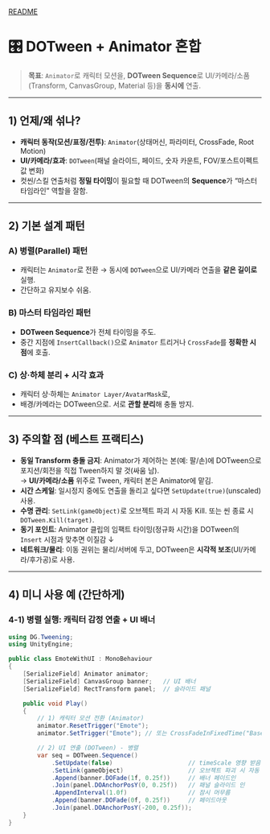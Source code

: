 [README](../README.md)

# 🎛️ DOTween + Animator 혼합
> **목표**: `Animator`로 캐릭터 모션을, **DOTween Sequence**로 UI/카메라/소품(Transform, CanvasGroup, Material 등)을 **동시에** 연출.

---

## 1) 언제/왜 섞나?
- **캐릭터 동작(모션/표정/전투)**: `Animator`(상태머신, 파라미터, CrossFade, Root Motion)
- **UI/카메라/효과**: `DOTween`(패널 슬라이드, 페이드, 숫자 카운트, FOV/포스트이펙트 값 변화)
- 컷씬/스킬 연출처럼 **정밀 타이밍**이 필요할 때 DOTween의 **Sequence**가 “마스터 타임라인” 역할을 잘함.

---

## 2) 기본 설계 패턴

### A) **병렬(Parallel) 패턴**
- 캐릭터는 `Animator`로 전환 → 동시에 `DOTween`으로 UI/카메라 연출을 **같은 길이로** 실행.
- 간단하고 유지보수 쉬움.

### B) **마스터 타임라인 패턴**
- **DOTween Sequence**가 전체 타이밍을 주도.  
- 중간 지점에 `InsertCallback()`으로 `Animator` 트리거나 `CrossFade`를 **정확한 시점**에 호출.

### C) **상·하체 분리 + 시각 효과**
- 캐릭터 상·하체는 `Animator Layer/AvatarMask`로,  
- 배경/카메라는 DOTween으로. 서로 **관할 분리**해 충돌 방지.

---

## 3) 주의할 점 (베스트 프랙티스)
- **동일 Transform 충돌 금지**: Animator가 제어하는 본(예: 팔/손)에 DOTween으로 포지션/회전을 직접 Tween하지 말 것(싸움 남).  
  → **UI/카메라/소품** 위주로 Tween, 캐릭터 본은 Animator에 맡김.
- **시간 스케일**: 일시정지 중에도 연출을 돌리고 싶다면 `SetUpdate(true)`(unscaled) 사용.
- **수명 관리**: `SetLink(gameObject)`로 오브젝트 파괴 시 자동 Kill. 또는 씬 종료 시 `DOTween.Kill(target)`.
- **동기 포인트**: Animator 클립의 임팩트 타이밍(정규화 시간)을 DOTween의 `Insert` 시점과 맞추면 이질감 ↓
- **네트워크/물리**: 이동 권위는 물리/서버에 두고, DOTween은 **시각적 보조**(UI/카메라/후가공)로 사용.

---

## 4) 미니 사용 예 (간단하게)

### 4-1) 병렬 실행: 캐릭터 감정 연출 + UI 배너
```csharp
using DG.Tweening;
using UnityEngine;

public class EmoteWithUI : MonoBehaviour
{
    [SerializeField] Animator animator;
    [SerializeField] CanvasGroup banner;   // UI 배너
    [SerializeField] RectTransform panel;  // 슬라이드 패널

    public void Play()
    {
        // 1) 캐릭터 모션 전환 (Animator)
        animator.ResetTrigger("Emote");
        animator.SetTrigger("Emote"); // 또는 CrossFadeInFixedTime("Base Layer.Emote", 0.1f);

        // 2) UI 연출 (DOTween) - 병렬
        var seq = DOTween.Sequence()
            .SetUpdate(false)                     // timeScale 영향 받음(기본)
            .SetLink(gameObject)                  // 오브젝트 파괴 시 자동 Kill
            .Append(banner.DOFade(1f, 0.25f))     // 배너 페이드인
            .Join(panel.DOAnchorPosY(0, 0.25f))   // 패널 슬라이드 인
            .AppendInterval(1.0f)                 // 잠시 머무름
            .Append(banner.DOFade(0f, 0.25f))     // 페이드아웃
            .Join(panel.DOAnchorPosY(-200, 0.25f));
    }
}
